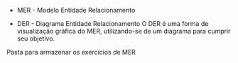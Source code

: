 - MER - Modelo Entidade Relacionamento

- DER - Diagrama Entidade Relacionamento
O DER é uma forma de visualização gráfica do MER, utilizando-se de um diagrama para cumprir seu objetivo.

Pasta para armazenar os exercícios de MER